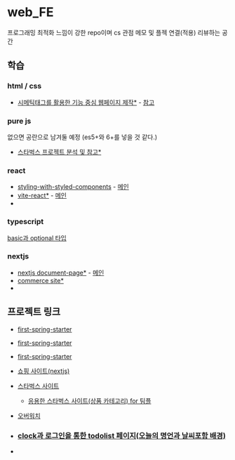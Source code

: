 # web_FE 
프로그래밍 최적화 느낌이 강한 repo이며 cs 관점 메모 및 플젝 연결(적용) 리뷰하는 공간

## 학습
### html / css
- [시메틱태그를 활용한 기능 중심 웹페이지 제작*](https://github.com/davJ-star/Nomads-coder/tree/master/%5Bstep%5D%20JS/%5Bnomad%20coder%5DChrome%20JS/%5Bpractice-TEST%5D%20Chrome%20Js)
        - [참고](https://github.com/davJ-star/web_FE/edit/main/README.md#clock%EA%B3%BC-%EB%A1%9C%EA%B7%B8%EC%9D%B8%EC%9D%84-%ED%86%B5%ED%95%9C-todolist-%ED%8E%98%EC%9D%B4%EC%A7%80%EC%98%A4%EB%8A%98%EC%9D%98-%EB%AA%85%EC%96%B8%EA%B3%BC-%EB%82%A0%EC%94%A8%ED%8F%AC%ED%95%A8-%EB%B0%B0%EA%B2%BD)

### pure js
없으면 공란으로 남겨둘 예정
(es5+와 6+를 넣을 것 같다.)
- [스타벅스 프로젝트 분석 및 참고*](https://github.com/davJ-star/Starbucks_coffee)


### react
- [styling-with-styled-components](https://github.com/davJ-star/styling-with-styled-components/tree/master) - [메인](https://github.com/davJ-star/styling-with-styled-components/blob/master/src/App.js)
- [vite-react*](https://github.com/davJ-star/vite-react?tab=readme-ov-file) - [메인](https://github.com/davJ-star/nextjs-commerce/blob/main/app/page.tsx)
- []()

### typescript
[basic과 optional 타입](https://github.com/davJ-star/Nomads-coder/tree/master/%5Bstep%5D%20Ts/%5BBefore%20Block-Chain%5D%20Typescript%20syntax/ts%20syntax)

### nextjs
- [nextjs document-page*](https://github.com/davJ-star/nextjs-boilerplate?tab=readme-ov-file) - [메인 ](https://github.com/davJ-star/nextjs-boilerplate/blob/main/app/page.tsx)
- [commerce site*](https://github.com/davJ-star/nextjs-commerce?tab=readme-ov-file)
- 


## 프로젝트 링크
- [first-spring-starter](https://github.com/davJ-star/first-spring-starter)
- [first-spring-starter](https://github.com/davJ-star/first-spring-starter)
- [first-spring-starter](https://github.com/davJ-star/first-spring-starter)
- [쇼핑 사이트(nextjs)](https://github.com/davJ-star/nextjs-commerce?tab=readme-ov-file)

- [스타벅스 사이트](https://github.com/davJ-star/Starbucks/tree/master)
    - [응용한 스타벅스 사이트(상품 카테고리) for 팀플](https://github.com/davJ-star/Starbucks/tree/master)
- [오버워치](https://github.com/davJ-star/Overwatch)
  
- ### [clock과 로그인을 통한 todolist 페이지(오늘의 명언과 날씨포함 배경)](https://github.com/davJ-star/Nomads-coder/tree/master/%5Bstep%5D%20JS/%5Bnomad%20coder%5DChrome%20JS/%5Bpractice%5D%20Chrome%20Js)
- 



